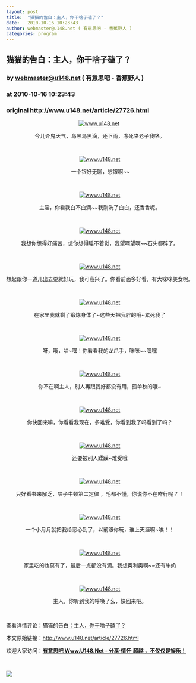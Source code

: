 ```yaml
---
layout: post
title:  "猫猫的告白：主人，你干啥子磕了？"
date:   2010-10-16 10:23:43
author: webmaster@u148.net ( 有意思吧 - 香蕉野人 )
categories: program
---
```


## 猫猫的告白：主人，你干啥子磕了？
### by webmaster@u148.net ( 有意思吧 - 香蕉野人 )
### at 2010-10-16 10:23:43
### original <http://www.u148.net/article/27726.html>

<p style="text-align:center"><a href="http://www.u148.net"><img alt="www.u148.net" src="http://file2.u148.net/images/2010/10/cats/12862455477667.jpg"></a> </p><p style="text-align:center">今儿介鬼天气，乌黑乌黑滴，还下雨，冻死咯老子我咯。</p><p style="text-align:center"> </p><p style="text-align:center"><a href="http://www.u148.net"><img alt="www.u148.net" src="http://file2.u148.net/images/2010/10/cats/12843824052928.jpg"></a></p><p style="text-align:center"> 一个银好无聊，愁银啊~~</p><p style="text-align:center"> </p><p style="text-align:center"><a href="http://www.u148.net"><img alt="www.u148.net" src="http://file2.u148.net/images/2010/10/cats/12858143314740.jpg"></a></p><p style="text-align:center">主淫，你看我白不白滴~~我刚洗了白白，还香香呢。</p><p style="text-align:center"> </p><p style="text-align:center"><a href="http://www.u148.net"><img alt="www.u148.net" src="http://file2.u148.net/images/2010/10/cats/12852465667891.jpg"></a></p><p style="text-align:center">我想你想得好痛苦，想你想得睡不着觉，我望啊望啊~~石头都碎了。</p><p style="text-align:center"> </p><p style="text-align:center"><a href="http://www.u148.net"><img alt="www.u148.net" src="http://file2.u148.net/images/2010/10/cats/12854645202368.jpg"></a></p><p style="text-align:center">想起跟你一道儿出去耍就好玩，我可高兴了。你看前面多好看，有大咪咪美女呢。</p><p style="text-align:center"> </p><p style="text-align:center"><a href="http://www.u148.net"><img alt="www.u148.net" src="http://file2.u148.net/images/2010/10/cats/12854645205044.jpg"></a></p><p style="text-align:center">在家里我就剩了锻炼身体了~这些天把我胖的哦~累死我了</p><p style="text-align:center"> </p><p style="text-align:center"><a href="http://www.u148.net"><img alt="www.u148.net" src="http://file2.u148.net/images/2010/10/cats/12854645203300.jpg"></a></p><p style="text-align:center">呀，哦，哈~嘿！你看看我的龙爪手，咪咪~~嘿嘿</p><p style="text-align:center"> </p><p style="text-align:center"><a href="http://www.u148.net"><img alt="www.u148.net" src="http://file2.u148.net/images/2010/10/cats/12854884643285.jpg"></a></p><p style="text-align:center">你不在啊主人，别人再跟我好都没有用，孤单秋的哦~</p><p style="text-align:center"> </p><p style="text-align:center"><a href="http://www.u148.net"><img alt="www.u148.net" src="http://file2.u148.net/images/2010/10/cats/12858143313279.jpg"></a></p><p style="text-align:center">你快回来嘛，你看看我现在，多难受，你看到我了吗看到了吗？</p><p style="text-align:center"> </p><p style="text-align:center"><a href="http://www.u148.net"><img alt="www.u148.net" src="http://file2.u148.net/images/2010/10/cats/12781316704042.jpg"></a></p><p style="text-align:center">还要被别人蹂躏~难受哦</p><p style="text-align:center"> </p><p style="text-align:center"><a href="http://www.u148.net"><img alt="www.u148.net" src="http://file2.u148.net/images/2010/10/cats/12852465668654.jpg"></a></p><p style="text-align:center">只好看书来解乏，啥子牛顿第二定律 ，毛都不懂，你说你不在咋行呢？！</p><p style="text-align:center"> </p><p style="text-align:center"><a href="http://www.u148.net"><img alt="www.u148.net" src="http://file2.u148.net/images/2010/10/cats/12852465664893.jpg"></a></p><p style="text-align:center">一个小月月就把我给恶心到了，以前跟你玩，谁上天涯啊~唉！！</p><p style="text-align:center"> </p><p style="text-align:center"><a href="http://www.u148.net"><img alt="www.u148.net" src="http://file2.u148.net/images/2010/10/cats/12854644441533.jpg"></a></p><p style="text-align:center">家里吃的也莫有了，最后一点都没有滴。我想奥利奥啊~~还有牛奶</p><p style="text-align:center"> </p><p style="text-align:center"><a href="http://www.u148.net"><img alt="www.u148.net" src="http://file2.u148.net/images/2010/10/cats/12854644449461.jpg"></a></p><p style="text-align:center">主人，你听到我的呼唤了么，快回来吧。</p><p> </p><p>查看详情评论：<a href="http://www.u148.net/article/27726.html">猫猫的告白：主人，你干啥子磕了？</a></p><p>本文原始链接：<a href="http://www.u148.net/article/27726.html">http://www.u148.net/article/27726.html</a></p><p>欢迎大家访问：<a href="http://www.u148.net"><strong>有意思吧 Www.U148.Net - 分享·情怀·超越 ，不仅仅是娱乐！</strong></a></p><p> </p><a href="http://s.click.taobao.com/a/qvVmnYhD5qI=-15599093"><img src="http://img.u148.net/activity/2010/7/inoherb.gif" border="0"></a><p> </p>